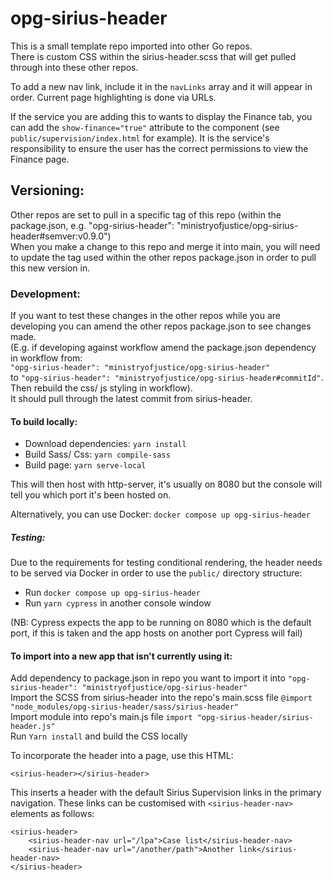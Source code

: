 # opg-sirius-header

This is a small template repo imported into other Go repos. <br>
There is custom CSS within the sirius-header.scss that will get pulled through into these other repos. <br>

To add a new nav link, include it in the `navLinks` array and it will appear in order. Current page highlighting is done via URLs.

If the service you are adding this to wants to display the Finance tab, you can add the `show-finance="true"` attribute to the component (see `public/supervision/index.html` for example). It is the service's responsibility to ensure the user has the correct permissions to view the Finance page.

## Versioning:

Other repos are set to pull in a specific tag of this repo (within the package.json, e.g. "opg-sirius-header": "ministryofjustice/opg-sirius-header#semver:v0.9.0") <br>
When you make a change to this repo and merge it into main, you will need to update the tag used within the other repos package.json in order to pull this new version in.

### Development:

If you want to test these changes in the other repos while you are developing you can amend the other repos package.json to see changes made. <br>
(E.g. if developing against workflow amend the package.json dependency in workflow from: <br> `"opg-sirius-header": "ministryofjustice/opg-sirius-header"` <br>
to `"opg-sirius-header": "ministryofjustice/opg-sirius-header#commitId"`. <br>
Then rebuild the css/ js styling in workflow). <br> It should pull through the latest commit from sirius-header.

#### To build locally:

- Download dependencies: `yarn install` <br>
- Build Sass/ Css: `yarn compile-sass` <br>
- Build page: `yarn serve-local` <br>

This will then host with http-server, it's usually on 8080 but the console will tell you which port it's been hosted on.

Alternatively, you can use Docker: `docker compose up opg-sirius-header`

##### Testing:

Due to the requirements for testing conditional rendering, the header needs to be served via Docker in order to use the `public/` directory structure:

- Run `docker compose up opg-sirius-header`
- Run `yarn cypress` in another console window

(NB: Cypress expects the app to be running on 8080 which is the default port,
if this is taken and the app hosts on another port Cypress will fail)

#### To import into a new app that isn't currently using it:

Add dependency to package.json in repo you want to import it into `"opg-sirius-header": "ministryofjustice/opg-sirius-header"` <br>
Import the SCSS from sirius-header into the repo's main.scss file `@import "node_modules/opg-sirius-header/sass/sirius-header"` <br>
Import module into repo's main.js file `import "opg-sirius-header/sirius-header.js"` <br>
Run `Yarn install` and build the CSS locally

To incorporate the header into a page, use this HTML:

```
<sirius-header></sirius-header>
```

This inserts a header with the default Sirius Supervision links in the primary navigation. These links can be customised
with `<sirius-header-nav>` elements as follows:

```
<sirius-header>
    <sirius-header-nav url="/lpa">Case list</sirius-header-nav>
    <sirius-header-nav url="/another/path">Another link</sirius-header-nav>
</sirius-header>
```
